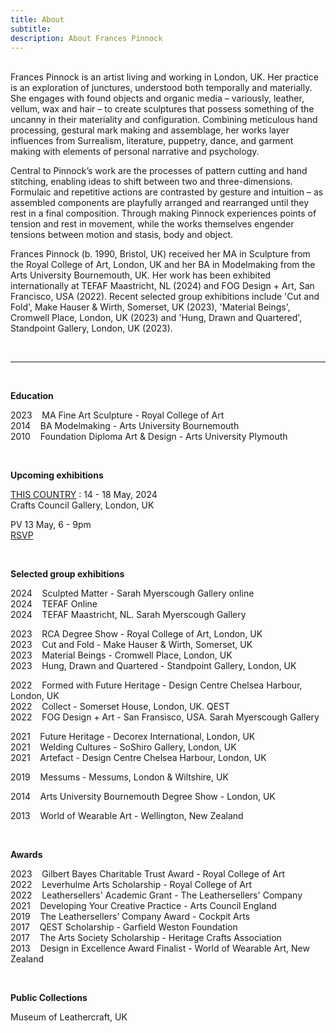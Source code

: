 ```yaml
---
title: About
subtitle: 
description: About Frances Pinnock
---
```



<br /> 
Frances Pinnock is an artist living and working in London, UK. Her practice is an exploration of junctures, understood both temporally and materially. She engages with found objects and organic media – variously, leather, vellum, wax and hair – to create sculptures that possess something of the uncanny in their materiality and configuration. Combining meticulous hand processing, gestural mark making and assemblage, her works layer influences from Surrealism, literature, puppetry, dance, and garment making with elements of personal narrative and psychology.  

Central to Pinnock’s work are the processes of pattern cutting and hand stitching, enabling ideas to shift between two and three-dimensions. Formulaic and repetitive actions are contrasted by gesture and intuition – as assembled components are playfully arranged and rearranged until they rest in a final composition. Through making Pinnock experiences points of tension and rest in movement, while the works themselves engender tensions between motion and stasis, body and object. 
 
Frances Pinnock (b. 1990, Bristol, UK) received her MA in Sculpture from the Royal College of Art, London, UK and her BA in Modelmaking from the Arts University Bournemouth, UK. Her work has been exhibited internationally at TEFAF Maastricht, NL (2024) and FOG Design + Art, San Francisco, USA (2022). Recent selected group exhibitions include 'Cut and Fold', Make Hauser & Wirth, Somerset, UK (2023), 'Material Beings', Cromwell Place, London, UK (2023) and 'Hung, Drawn and Quartered', Standpoint Gallery, London, UK (2023). 





<br /> 

  _________________________________________________________________________________________________________                     
 
 
<br />  


**Education**  

2023&nbsp;&nbsp;&nbsp; MA Fine Art Sculpture - Royal College of Art  
2014&nbsp;&nbsp;&nbsp; BA Modelmaking - Arts University Bournemouth  
2010&nbsp;&nbsp;&nbsp; Foundation Diploma Art & Design - Arts University Plymouth  

<br />
 

**Upcoming exhibitions**  


[THIS COUNTRY](https://londoncraftweek.com/events/this-country/) : 14 - 18 May, 2024  
Crafts Council Gallery, London, UK  

PV 13 May, 6 - 9pm  
[RSVP](https://www.eventbrite.com/e/this-country-private-view-crafts-council-gallery-tickets-885457797107?aff=odcleoeventsincollection) 

<br />
 

**Selected group exhibitions**  

2024&nbsp;&nbsp;&nbsp; Sculpted Matter - Sarah Myerscough Gallery online  
2024&nbsp;&nbsp;&nbsp; TEFAF Online  
2024&nbsp;&nbsp;&nbsp; TEFAF Maastricht, NL. Sarah Myerscough Gallery  

2023&nbsp;&nbsp;&nbsp; RCA Degree Show - Royal College of Art, London, UK  
2023&nbsp;&nbsp;&nbsp; Cut and Fold - Make Hauser & Wirth, Somerset, UK  
2023&nbsp;&nbsp;&nbsp; Material Beings - Cromwell Place, London, UK  
2023&nbsp;&nbsp;&nbsp; Hung, Drawn and Quartered - Standpoint Gallery, London, UK  

2022&nbsp;&nbsp;&nbsp; Formed with Future Heritage - Design Centre Chelsea Harbour, London, UK  
2022&nbsp;&nbsp;&nbsp; Collect - Somerset House, London, UK. QEST  
2022&nbsp;&nbsp;&nbsp; FOG Design + Art - San Fransisco, USA. Sarah Myerscough Gallery   

2021&nbsp;&nbsp;&nbsp; Future Heritage - Decorex International, London, UK  
2021&nbsp;&nbsp;&nbsp; Welding Cultures - SoShiro Gallery, London, UK  
2021&nbsp;&nbsp;&nbsp; Artefact - Design Centre Chelsea Harbour, London, UK  

2019&nbsp;&nbsp;&nbsp; Messums - Messums, London & Wiltshire, UK  

2014&nbsp;&nbsp;&nbsp; Arts University Bournemouth Degree Show - London, UK  

2013&nbsp;&nbsp;&nbsp; World of Wearable Art - Wellington, New Zealand  

<br /> 

  
**Awards** 

2023&nbsp;&nbsp;&nbsp; Gilbert Bayes Charitable Trust Award - Royal College of Art  
2022&nbsp;&nbsp;&nbsp; Leverhulme Arts Scholarship - Royal College of Art   
2022&nbsp;&nbsp;&nbsp; Leathersellers' Academic Grant - The Leathersellers' Company   
2021&nbsp;&nbsp;&nbsp; Developing Your Creative Practice - Arts Council England  
2019&nbsp;&nbsp;&nbsp; The Leathersellers’ Company Award - Cockpit Arts  
2017&nbsp;&nbsp;&nbsp; QEST Scholarship - Garfield Weston Foundation  
2017&nbsp;&nbsp;&nbsp; The Arts Society Scholarship - Heritage Crafts Association  
2013&nbsp;&nbsp;&nbsp; Design in Excellence Award Finalist - World of Wearable Art, New Zealand  

<br />   


**Public Collections** 

Museum of Leathercraft, UK  

<br />  










